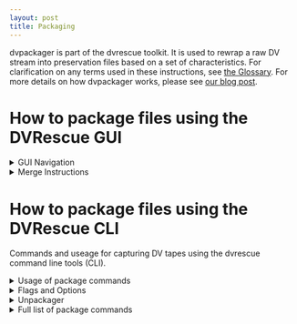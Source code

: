 ```yaml
---
layout: post
title: Packaging
---
```


dvpackager is part of the dvrescue toolkit. It is used to rewrap a raw DV stream into preservation files based on a set of characteristics. For clarification on any terms used in these instructions, see <a href="{{ site.baseurl }}/sections/glossary.html" target="blank">the Glossary</a>. For more details on how dvpackager works, please see <a href="https://mipops.tumblr.com/post/625667299610853376/dvrescue-workshop-1-dvpackager-and-dvloupe" target="blank">our blog post</a>.

# How to package files using the DVRescue GUI

<details markdown=1>
  <summary markdown="span">GUI Navigation</summary>

## GUI Navigation

### Input files

A file list will populate containing any files you have already been working on in other tabs. You can remove any of these with the X and can add more files by clicking the folder with a plus symbol. 
In this section you can also select the segmentation rules, selecting the markers around which you would like to split the file. These different markers, and when they might be useful, are listed below.

### Segmentation Markers

- **Record start markers:** flags indicating the beginning of a recording.

  This can be helpful for finding the beginning or end of segments that were recorded separately. It can also help with packaging, if you prefer the segments of content in separate files. Some camcorders use both start and stop markers, but most only use one or the other. 

- **Record stop markers:** flags indicating the end of a recording.

  This can be helpful for finding the beginning or end of segments that were recorded separately. It can also help with packaging, if you prefer the segments of content in separate files. Some camcorders use both start and stop markers, but most only use one or the other. 

- **Record time break:** a break in the recording time for a tape.

  This can also help to separate different content into segments.

- **Timecode break:** a break in the timecode for a recording.

  Some creators used different timecodes to mark different scenes or portions of content for footage included in a final project.

- **Audio rate changes:** the rate the audio was recorded at changed, either by the frequency, or the number of channels, or both.

  Audio rate changes can affect the way players handle the audio. The result might be that audio after a change sounds faster or slower. It might also cause audio to be missing for a portion of the file. Segmenting and packaging by audio rate changes is advised in these cases to ensure accurate playback of the audio for all of the content on a tape.

- **Aspect ratio changes:** the aspect ratio changes from 4/3 to 16/9 (or 16/9 to 4/3).

  Similarly to audio rate changes, players cannot always adapt to accommodate both. Segmenting and packaging by aspect ratio changes (or forcing them all to be the same in the packaged file) is advised in these case to ensure accurate playback for both aspect ratios if both were recorded on a single tape.

For more information on segments and how they can be useful, please see <a href="https://drive.google.com/file/d/1Y14qcKvuoZug52fMBoOmw2GbzEjt83ig/view?usp=sharing" target="blank">Andrew Weaver’s breakdown of segmentation suggestions</a>.

### Segmentation Rules

Here, the segments that will be produced using the rules defined above are listed. It shows the frame, timestamp, and timecode; the marker or alert icon that triggered the split; and defines the audio settings and aspect ratio. These details should help in identifying the sections and determining if the file is being split as expected.

### Output Queue
The output queue list all the files that have been processed or are in queue to be processed. The entire file path is listed as well as an icon that shows its current status.

<a href="{{ site.baseurl }}/images/packagerIcons.png"><img alt="Packaging Status Icon Key" src="{{ site.baseurl }}/images/packagerIcons.png"></a>

</details> 

<details markdown=1>
  <summary markdown="span">Merge Instructions</summary>

## GUI Merge

Note: we recommend previewing files and segmenting options in the Analysis tab prior to packaging in order to perform quality control and review any artifacts, recapture if needed, and merge files to get the best possible copy prior to packaging. Analysis also serves as a good way to test various segmentation rules and determine the best one(s) for each file based on the recording data and content.

1. In the DVRescue GUI, navigate to “Package” from the menu on the left side.
2. Under Input Files, a file list will populate containing any files you have already been working on in other tabs.
  a. You can remove any of these files with the X next to the file name.
  b. You can import other files by clicking the folder icon with a plus symbol or by dragging and dropping the files into the window.
3. If Input Files shows more than one file, make sure to select the one you want to be working with by clicking on it. The file will be highlighted in green when selected. 
4. Below the file list, select any of the segmentation rules you want to use to divide the file.
  a. Read more about these in the section above.
  b. If you are unsure, you may want to first explore more in the Analysis tab.
5. Be sure to click Apply once you have selected the rules.
6. The list in the Segmentation Rules window will show the number of segments that will be output. Make sure this list matches your expectations and no issues are apparent.
7. Choose the file format you would like for the output files: .mov or .mkv.
8. Determine the location to save the files:
  a. If you want to save the packaged files in the same location as the original file, select the “package into same folder” option. This will also keep the same name as the original file with numbers appended as necessary.
  b. If you want to save the files to a separate location, select the “specify path” option and enter the path. Here you may also rename the file.
9. Click the “Add to queue” button. The file will appear in the Output Queue below and will begin processing immediately.
10. While it processes, you can continue working on other files. Repeat steps 3-9 for all files you want to package.
11. As each file processes, an icon to the right will show the status of the file.

</details> 

# How to package files using the DVRescue CLI
Commands and useage for capturing DV tapes using the dvrescue command line tools (CLI).

<details markdown=1>
  <summary markdown="span">Usage of package commands</summary>

## Basic Syntax

The basic packaging syntax looks like this:<br />
  `dvpackager [options] file.dv`

To preview all of the options in order to determine the best way to rewrap a file, import the file into the “Analysis” window and select the “Segment” view.

To generate a list of options or for additional information, run the following command:<br />
  `dvpackager -h`

  </details> 

<details markdown=1>
  <summary markdown="span">Flags and Options</summary>

## Flags and Options

An up-to-date and exhaustive list of flags and options can be viewed by typing `dvpackager -h` into the command line window. However, these are some common ones you may need to use.

By default, dvpackager will split the output files so that each time significant technical characteristics of the DV stream changes (such as aspect ratio, frame rate, and format), a new output file will be written. The following flags adjust the way dvpackager will split the output.

- **-f** = forces dvpackager to ignore changes in significant technical characteristics of the dv stream when splitting the output. 
- **-s** = split the output file at recording start markers.
- **-d** = split the output file at non-consecutive recording timestamps.
- **-t** = split the output file at non-consecutive timecode values.

Example: `-s INPUT.dv` will read `-r INPUT.dv` and rewrap those dv frames into an output file while making one new output file whenever there is a change in significant technical characteristics or frames with recording-start flags.

### Other commonly used options

After the primary command and the input, you can add one or more of the following flags to modify and customize the output.

- **-o [path to directory]** = provide a custom output directory
  - Example: `-o /Users/myusername/MyFolder/DV_Files`
- **-e [extension]** = specify the extension of the container you want to use.
  - This option has been successfully tested with the following wrappers:
    - mkv
    - mov
    - dv
  - If no other specific extension is specified, dvpackager’s default output is mov.
  - Note that using the `dv` option shall simply extract the dv from the file while using the selected options to split the output.
  - Example: `-e mkv`
- **-n** = do not repackage, simply generate a dvrescue xml if one doesn't already exist, and report on what the output files would be.
- **-N <parts>** = List the numbers of the segments that should not be packaged. Multiple segments numbers may be listed as comma delimited
  - Example: `-N ‘1,3’` would output the 2nd segment and any segment after the 3rd.
  - Use `-n` first to list the segments by number.

### Audio resample options
By default, dvpackager will preserve the sampling rate of the input DV stream; however, if the input contains a mixture of 32000 Hz and 48000 hz audio, then dvpackager will resample the packaged audio to 48000 Hz when muxing to a container
- **-3** = Enable this option to keep the sampling rate in its native format.
  - Setting this may result in more output files as each change in sampling rate will require a new output file.
  - Automatically enabled when `-e dv`
- **-4** = Force all audio to be resampled to 48000 Hz

### Aspect Ratio Options
**-a [aspect ratio option]** = Choose a strategy for handling mid-stream changes in aspect ratio. Options include:
- n = Split segments for aspect ratio changes.
- 4 = Do not split segments for aspect ratio changes alone, and if packaging a mix of 4/3 and 16/9 content together, then label it as 4/3 in the container.
- 9 = Do not split segments for aspect ratio changes alone, and if packaging a mix of 4/3 and 16/9 content together, then label it as 16/9 in the container.
- c = Do not split segments for aspect ratio changes alone, and if packaging a mix of 4/3 and 16/9 content together, then label it according to the more common aspect ratio in that segment.

  </details> 

<details markdown=1>
  <summary markdown="span">Unpackager</summary>

dvpackager also has an 'unpackage' mode (currently only available in the CLI):<br />
**-u** = export the dv stream from each provided file into a single dv stream. 

For example, the following command:<br />
`dvpackager -u INPUT_1.mkv INPUT_2.mkv INPUT_3.mkv`<br />
will create one dv stream that contains all the DV of each input file.

  </details> 

<details markdown=1>
  <summary markdown="span">Full list of package commands</summary>

All of these flags and options can also be viewed by typing `dvrescue -h` into the command line window.

    By default, dvpackager will split the output files so that each time
    significant technical characteristics of the dv stream change (such as aspect
    ratio, frame rate, audio channel count, or audio sample rate) a new output file
    will be written. The following flags adjust the way dvpackager will split the
    output.

    -s       (split the output file at recording start markers)
    -d       (split the output file at non-consecutive recording timestamps)
    -t       (split the output file at non-consecutive timecode values)

    -o <dir> (provide a custom output directory)
    -O <pattern>
          (specify a pattern for output files. The following variables may be
           used:
          %FILENAME% - will use the filename of the input file without it's
                       extension
          %RECDATE% -  will use the recording date of the first output frame,
                       in YYYY-MM-DD format. If there is no embedded recording
                       date, then 'XXXX-XX-XX' will be used.
          %RECTIME% -  will use the recording date of the first output frame.
                       If there is no embedded recording date, then
                       'XX-XX-XX' will be used.
          %TC% -       will use the timecode value of the first frame or use
                       XX-XX-XX-XX if no timecode is stored in the first frame.
          %PARTNO% -   This is an incrementing number of the output starting
                       from 1.
           The default pattern is "%FILENAME%_part%PARTNO%". The
           extension of the output file is determined by the -e
           setting.)
               
           Note that if the output pattern would generate multiple output files
           with the same name then a 3-digit incrementing number such as "-001"
           will be added to the end of the filename.
    -e <ext> (specify the extension of the container to use. Tested with:
           mkv, mov, dv. Defaults to mov. Note that using the 'dv' option
           shall simply extract the dv from the file while using the
           selected options to split the output.)
    -l <code>(specify the language code to use for the audio tracks.
           If multiple languages are provided with a comma delimiter such as
           'eng,spa,fra,nor' then they are used for each audio track in order.
           Note that usually could be one or two stereo tracks, but if -m is 
           enabled then it is possible for two or four mono tracks, each
           with it's own language code.)
    -L <code>(specify the language code to use for the caption tracks (if
           any).
    -m       (By default, audio will be handled in stereo pairs, enabling this
           option will arrange the audio into tracks with mono channels.)
    -S       (embeds a caption track if there are captions to represent in the
           source DV)
    -Z       (generate a DVRescue technical subtitle file, which contains
           timecode and other frame-based metadata. This is an experimental
           dvrescue subtitle format)
    -n       (do not repackage, simply generate a dvrescue xml if one doesn't
           already exist, and report on what the output files would be)
    -N <parts> (List the numbers of the segments that should not be packaged.
             Multiple segments numbers may be listed as comma-delimited; for
             instance "-N '1,3'" would output the 2nd segment and any segment
             after the 3rd. Use "-n" to list the segments by number.)
    -v       (shows ffmpeg stderr output, otherwise this is hidden)
    -z       (disable colored terminal output)

    -F <path> (provide a custom ffmpeg path)
    -M <path> (provide a custom mediainfo path)
    -D <path> (provide a custom dvrescue path)
    -X <path> (provide a custom xmlstarlet path)
    -x <path> (provide a custom path to a DVRescue XML that corresponds to the
            input file)
    -V <path> (provide a custom path to a DVRescue technical subtitle file that
            corresponds to the input file, ignored if -S is not set)
    -C <path> (provide a custom path to a DVRescue SCC that corresponds to the
           input file, ignored if -S is not set)

    Audio Resample Options

    By default, dvpacakager will preserve the sampling rate of the input DV stream;
    however, if the input contains a mixture of 32000 Hz and 48000 Hz audio, then
    dvpackager will resample the packaged audio to 48000 Hz when muxing to a
    container.

    -3        (Enable this option to keep the sampling rate in its native format.
            Setting this may result in more output files as each change in
            sampling rate will require a new output file. Automatically enabled
            when '-e dv'.)
    -4        (Force all audio to be resampled to 48000 Hz.)
 
    Aspect Ratio Options
    -a <opt>  (Choose a strategy for handling mid-stream changes in aspect ratio.
            Options:
                - n: Split segments for aspect ratio changes.
                - 4: Do not split segments for aspect ratio changes alone,
                     and if packaging a mix of 4/3 and 16/9 content together,
                     then label it as 4/3 in the container.
                - 9: Do not split segments for aspect ratio changes alone,
                     and if packaging a mix of 4/3 and 16/9 content together,
                     then label it as 16/9 in the container.
                - c: Do not split segments for aspect ratio changes alone,
                     and if packaging a mix of 4/3 and 16/9 content together,
                     then label it according the more common aspect ratio in
                     that segment.
            )

    For example, the following command:

    dvpackager -s INPUT.dv

    will read -r INPUT.dv and rewrap those dv frames into an output file while making
    one new output file whenever there is a change in significant technical
    characteristics or frames with recording-start flags.

    dvpackager also has an 'unpackage' mode

    -u       (export the dv stream from each provided file into a single dv stream)

    For example, the following command:

    dvpackager -u INPUT_1.mkv INPUT_2.mkv INPUT_3.mkv

    will create one dv stream that contains all the DV of each input file.

    dvpackager also has a method to express a table of how the file would be
    repackaged given an XML input.
 
    -T <xml> (provide only a table of information about the output files without
           making any, provide the xml as an argument)

    For example, the following command:

    dvpackager -s -a c -T file.dv.dvrescue.xml file.dv

    will show a table of the outputs for file.dv with the provided options (-s -a c).
  </details> 
